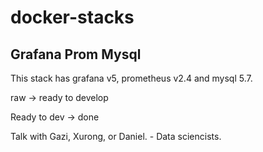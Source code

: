 # docker-stacks

## Grafana Prom Mysql

This stack has grafana v5, prometheus v2.4 and mysql 5.7.

raw -> ready to develop

Ready to dev -> done

Talk with Gazi, Xurong, or Daniel. - Data sciencists.